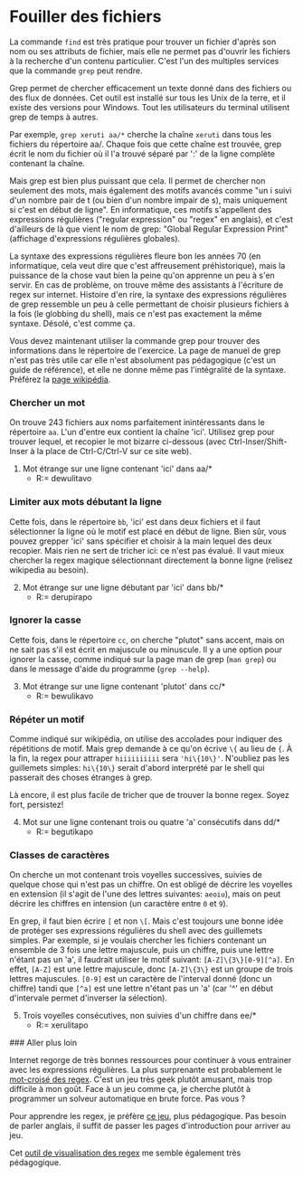 # Fouiller des fichiers

La commande ```find``` est très pratique pour trouver un fichier
d'après son nom ou ses attributs de fichier, mais elle ne permet pas
d'ouvrir les fichiers à la recherche d'un contenu particulier. C'est
l'un des multiples services que la commande ```grep``` peut rendre.

Grep permet de chercher efficacement un texte donné dans des fichiers
ou des flux de données.  Cet outil est installé sur tous les Unix de
la terre, et il existe des versions pour Windows. Tout les
utilisateurs du terminal utilisent grep de temps à autres.

Par exemple, ```grep xeruti aa/*``` cherche la chaîne
``xeruti`` dans tous les fichiers du répertoire aa/. Chaque fois que
cette chaîne est trouvée, grep écrit le nom du fichier où il l'a
trouvé séparé par ':' de la ligne complète contenant la chaîne.

Mais grep est bien plus puissant que cela. Il permet de chercher non
seulement des mots, mais également des motifs avancés comme "un i
suivi d'un nombre pair de t (ou bien d'un nombre impair de s), mais
uniquement si c'est en début de ligne". En informatique, ces motifs
s'appellent des expressions régulières ("regular expression" ou "regex"
en anglais), et c'est d'ailleurs de là que vient le nom de grep:
"Global Regular Expression Print" (affichage d'expressions
régulières globales). 

La syntaxe des expressions régulières fleure bon les années 70 (en
informatique, cela veut dire que c'est affreusement préhistorique),
mais la puissance de la chose vaut bien la peine qu'on apprenne un peu
à s'en servir. En cas de problème, on trouve même des assistants à
l'écriture de regex sur internet. Histoire d'en rire, la syntaxe des
expressions régulières de grep ressemble un peu à celle permettant de
choisir plusieurs fichiers à la fois (le globbing du shell), mais ce
n'est pas exactement la même syntaxe. Désolé, c'est comme ça.

Vous devez maintenant utiliser la commande grep pour trouver des
informations dans le répertoire de l'exercice. La page de manuel de
grep n'est pas très utile car elle n'est absolument pas pédagogique
(c'est un guide de référence), et elle ne donne même pas l'intégralité
de la syntaxe. Préférez la [page
wikipédia](https://fr.wikipedia.org/wiki/Expression_r%C3%A9guli%C3%A8re#Utilisation).

### Chercher un mot

On trouve 243 fichiers aux noms parfaitement inintéressants dans le répertoire
``aa``. L'un d'entre eux contient la chaîne 'ici'. Utilisez grep pour trouver
lequel, et recopier le mot bizarre ci-dessous (avec
Ctrl-Inser/Shift-Inser à la place de Ctrl-C/Ctrl-V sur ce site web).

1. Mot étrange sur une ligne contenant 'ici' dans aa/*
    - R:= dewulitavo

### Limiter aux mots débutant la ligne

Cette fois, dans le répertoire ``bb``,
'ici' est dans deux fichiers et il faut sélectionner la
ligne où le motif est placé en début de ligne. Bien sûr, vous pouvez
grepper 'ici' sans spécifier et choisir à la main lequel des deux
recopier. Mais rien ne sert de tricher ici: ce n'est pas évalué. Il
vaut mieux chercher la regex magique sélectionnant directement la
bonne ligne (relisez wikipedia au besoin).

2. Mot étrange sur une ligne débutant par 'ici' dans bb/*
    - R:= derupirapo

### Ignorer la casse

Cette fois, dans le répertoire ``cc``,
on cherche "plutot" sans accent, mais on ne sait pas s'il
est écrit en majuscule ou minuscule. Il y a une option pour ignorer la
casse, comme indiqué sur la page man de grep (```man grep```)
ou dans le message d'aide du programme (```grep --help```).

3. Mot étrange sur une ligne contenant 'plutot' dans cc/*
    - R:= bewulikavo

### Répéter un motif

Comme indiqué sur wikipédia, on utilise des accolades pour indiquer
des répétitions de motif. Mais grep demande à ce qu'on écrive ``\{`` au
lieu de ``{``. À la fin, la regex pour attraper ``hiiiiiiiiii`` sera
``'hi\{10\}'``. N'oubliez pas les guillemets simples: ``hi\{10\}``
serait d'abord interprété par le shell qui passerait des choses
étranges à grep.

Là encore, il est plus facile de tricher que de trouver la bonne
regex. Soyez fort, persistez!

4. Mot sur une ligne contenant trois ou quatre 'a' consécutifs dans dd/*
    - R:= begutikapo

### Classes de caractères

On cherche un mot contenant trois voyelles successives, suivies de
quelque chose qui n'est pas un chiffre. On est obligé de décrire les
voyelles en extension (il s'agit de l'une des lettres suivantes:
``aeoiu``), mais on peut décrire les chiffres en intension (un
caractère entre ``0`` et ``9``).

En grep, il faut bien écrire ``[`` et non ``\[``. Mais c'est toujours
une bonne idée de protéger ses expressions régulières du shell avec
des guillemets simples. Par exemple, si je voulais chercher les
fichiers contenant un ensemble de 3 fois une lettre majuscule, puis un
chiffre, puis une lettre n'étant pas un 'a', il faudrait utiliser le
motif suivant: `[A-Z]\{3\}[0-9][^a]`. En effet, `[A-Z]` est une lettre
majuscule, donc `[A-Z]\{3\}` est un groupe de trois lettres
majuscules. `[0-9]` est un caractère de l'interval donné (donc un
chiffre) tandi que `[^a]` est une lettre n'étant pas un 'a' (car '^'
en début d'intervale permet d'inverser la sélection).

5. Trois voyelles consécutives, non suivies d'un chiffre dans ee/*
    - R:= xerulitapo

### Aller plus loin

Internet regorge de très bonnes ressources pour continuer à vous
entrainer avec les expressions régulières. La plus surprenante est
probablement le [mot-croisé des regex](https://regexcrossword.com).
C'est un jeu très geek plutôt amusant, mais trop difficile à mon goût.
Face à un jeu comme ça, je cherche plutôt à programmer un solveur
automatique en brute force. Pas vous ?

Pour apprendre les regex, je préfère [ce jeu](http://play.inginf.units.it/),
plus pédagogique. Pas besoin de parler anglais, il suffit de passer
les pages d'introduction pour arriver au jeu.

Cet [outil de visualisation des regex](https://jex.im/regulex/) me
semble également très pédagogique.
